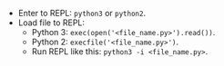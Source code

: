 - Enter to REPL: `python3` or `python2`.
- Load file to REPL:
  - Python 3: `exec(open('<file_name.py>').read())`.
  - Python 2: `execfile('<file_name.py>')`.
  - Run REPL like this: `python3 -i <file_name.py>`.
